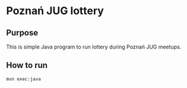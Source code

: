 # Poznań JUG lottery

## Purpose

This is simple Java program to run lottery during Poznań JUG meetups.

## How to run

`mvn exec:java`
